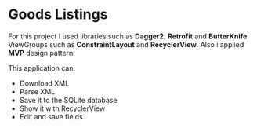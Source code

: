 # Goods Listings
For this project I used libraries such as <b>Dagger2</b>, <b>Retrofit</b> and <b>ButterKnife</b>. ViewGroups such as <b>ConstraintLayout</b> and <b>RecyclerView</b>. Also i applied <b>MVP</b> design pattern.


This application can:
<ul>
  <li>Download XML</li>
  <li>Parse XML</li>
  <li>Save it to the SQLite database</li>
  <li>Show it with RecyclerView</li>
  <li>Edit and save fields</li>
</ul>
